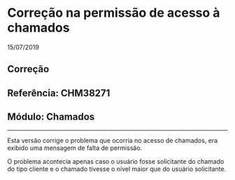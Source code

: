 # Correção na permissão de acesso à chamados
15/07/2019
## Correção
## Referência: CHM38271
## Módulo: Chamados
***

Esta versão corrige o problema que ocorria no acesso de chamados, era exibido uma mensagem de falta de permissão.

O problema acontecia apenas caso o usuário fosse solicitante do chamado do tipo cliente e o chamado tivesse o nível maior que do usuário solicitante.